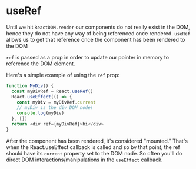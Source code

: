 # useRef

Until we hit `ReactDOM.render` our components do not really exist in the DOM, hence they do not have any way of being referenced once rendered. `useRef` allows us to get that reference once the component has been rendered to the DOM

`ref` is passed as a prop in order to update our pointer in memory to reference the DOM element.

Here's a simple example of using the `ref` prop:

```javascript
function MyDiv() {
  const myDivRef = React.useRef()
  React.useEffect(() => {
    const myDiv = myDivRef.current
    // myDiv is the div DOM node!
    console.log(myDiv)
  }, [])
  return <div ref={myDivRef}>hi</div>
}
```

After the component has been rendered, it's considered "mounted." That's when
the React.useEffect callback is called and so by that point, the ref should have
its `current` property set to the DOM node. So often you'll do direct DOM
interactions/manipulations in the `useEffect` callback.
